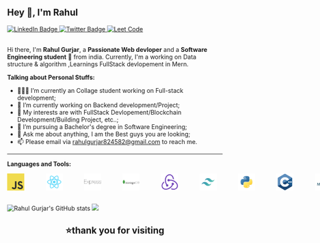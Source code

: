 ## Hey 👋, I'm Rahul

<div id="badges">
  <a href="https://www.linkedin.com/in/rahulgurjar247">
    <img src="https://img.shields.io/badge/LinkedIn-orange?style=for-the-badge&logo=linkedin&logoColor=white" alt="LinkedIn Badge"/>
  </a>
  <a href="https://twitter.com/RahulGurjar_247">
    <img src="https://img.shields.io/badge/Twitter-blue?style=for-the-badge&logo=twitter&logoColor=white" alt="Twitter Badge"/>
  </a>
  <a href="https://leetcode.com/u/Rahul_gurjar_247">
    <img src="https://img.shields.io/badge/Leetcode-yello?style=for-the-badge&logo=leetcode&logoColor=white" alt="Leet Code"/>
  </a>
</div>
<!-- <br /> -->
<br />

Hi there, I'm **Rahul Gurjar**, a **Passionate Web devloper** and a **Software Engineering student** 🚀 from india.  Currently, I'm a working on Data structure & algorithm ,Learnings FullStack devlopement in Mern.

 <!-- <img align="right" alt="GIF" src="https://i.pinimg.com/originals/e4/26/70/e426702edf874b181aced1e2fa5c6cde.gif" /> -->

**Talking about Personal Stuffs:**
- 👨🏽‍💻 I’m currently an Collage student working on Full-stack development;
- 🌱 I’m currently working on Backend development/Project; 
- 🤔 My interests are with FullStack Devlopement/Blockchain Development/Building Project, etc..;
- 💼 I’m pursuing a Bachelor's degree in Software Engineering;
- 💬 Ask me about anything, I am the Best guys you are looking;
- 📫 Please email via rahulgurjar824582@gmail.com to reach me.

---

**Languages and Tools:**  
<div style="display: flex; gap:50px; align-item:center;" >
<img height="40" src="https://raw.githubusercontent.com/github/explore/80688e429a7d4ef2fca1e82350fe8e3517d3494d/topics/javascript/javascript.png">
<img height="40" src="https://raw.githubusercontent.com/github/explore/80688e429a7d4ef2fca1e82350fe8e3517d3494d/topics/react/react.png">
<img height="40" src="https://raw.githubusercontent.com/github/explore/80688e429a7d4ef2fca1e82350fe8e3517/topics/express/express.png"> 
<img height="40" src="https://raw.githubusercontent.com/github/explore/80688e429a7d4ef2fca1e82350fe8e3517/topics/mongodb/mongodb.png">  
<img height="40" src="https://raw.githubusercontent.com/github/explore/80688e429a7d4ef2fca1e82350fe8e3517/topics/redux/redux.png">  
<img height="40" src="https://raw.githubusercontent.com/github/explore/80688e429a7d4ef2fca1e82350fe8e3517d3494d/topics/tailwind/tailwind.png">
<img height="40" src="https://raw.githubusercontent.com/github/explore/80688e429a7d4ef2fca1e82350fe8e3517d3494d/topics/python/python.png">
<img height="40" background="grey" src="https://raw.githubusercontent.com/github/explore/80688e429a7d4ef2fca1e82350fe8e3517d3494d/topics/cpp/cpp.png">
<img height="40" src="https://raw.githubusercontent.com/github/explore/80688e429a7d4ef2fca1e82350fe8e3517d3494d/topics/mysql/mysql.png">
<img height="40" src="https://raw.githubusercontent.com/github/explore/80688e429a7d4ef2fca1e82350fe8e3517d3494d/topics/git/git.png">
<img height="40" src="https://raw.githubusercontent.com/github/explore/80688e429a7d4ef2fca1e82350fe8e3517d3494d/topics/terminal/terminal.png">
<img height="40" src="https://raw.githubusercontent.com/github/explore/80688e429a7d4ef2fca1e82350fe8e3517d3494d/topics/css/css.png">
<img height="40" src="https://raw.githubusercontent.com/github/explore/80688e429a7d4ef2fca1e82350fe8e3517d3494d/topics/html/html.png">
<img height="40" src="https://raw.githubusercontent.com/github/explore/80688e429a7d4ef2fca1e82350fe8e3517/topics/c/c.png"> 
<img height="40" src="https://raw.githubusercontent.com/github/explore/80688e429a7d4ef2fca1e82350fe8e3517/topics/linux/linux.png">  
<img height="40" src="https://raw.githubusercontent.com/github/explore/80688e429a7d4ef2fca1e82350fe8e3517/topics/bash/bash.png">    
 </div>
 
  </br>
  <p align="left">
<img height="200px" src="https://github-readme-stats.vercel.app/api?username=rahulgurjar247&show_icons=true&count_private=true&title_color=ff0087&bg_color=fafbfc00&text_color=a2a2a2" alt="Rahul Gurjar's GitHub stats" />
<img align="centre" height="200px" src="https://github-readme-stats.vercel.app/api/top-langs/?username=rahulgurjar247&title_color=ff0087&bg_color=fafbfc00&text_color=35b5ff&hide=EJS" />
</p>
<!-- ![Rahul github stats](https://github-readme-stats.vercel.app/api?username=rahulgurjar247&show_icons=true&hide_border=true) -->

<h2 style="text-align:center;" align="center">  ⭐️thank you for visiting</h2> 
